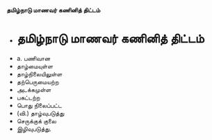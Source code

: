 **தமிழ்நாடு மாணவர் கணினித் திட்டம்**
- # தமிழ்நாடு மாணவர் கணினித் திட்டம்
- a. பணிவான
- தாழ்மையுள்ள
- தாழ்நிலையிலுள்ள
- தற்பெருமையற்ற
- அடக்கமுள்ள
- பகட்டற்ற
- பொது நிலைப்பட்ட
- (வி.) தாழ்வுபடுத்து
- செருக்குக் குலை
- இழிவுபடுத்து.

